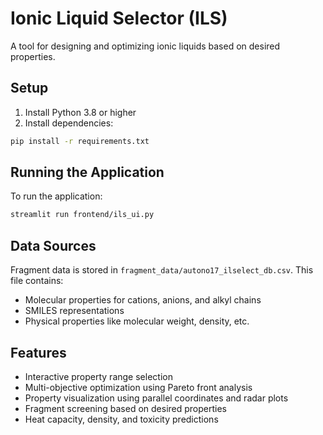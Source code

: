 # Ionic Liquid Selector (ILS)

A tool for designing and optimizing ionic liquids based on desired properties.

## Setup

1. Install Python 3.8 or higher
2. Install dependencies:
```bash
pip install -r requirements.txt
```

## Running the Application

To run the application:
```bash
streamlit run frontend/ils_ui.py
```

## Data Sources

Fragment data is stored in `fragment_data/autono17_ilselect_db.csv`. This file contains:
- Molecular properties for cations, anions, and alkyl chains
- SMILES representations
- Physical properties like molecular weight, density, etc.

## Features

- Interactive property range selection
- Multi-objective optimization using Pareto front analysis
- Property visualization using parallel coordinates and radar plots
- Fragment screening based on desired properties
- Heat capacity, density, and toxicity predictions

